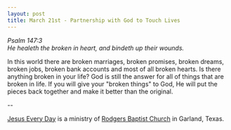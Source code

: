 ```yaml
---
layout: post
title: March 21st - Partnership with God to Touch Lives
---
```


_Psalm 147:3  
He healeth the broken in heart, and bindeth up their wounds._

In this world there are broken marriages, broken promises, broken
dreams, broken jobs, broken bank accounts and most of all broken
hearts. Is there anything broken in your life? God is still the
answer for all of things that are broken in life. If you will give
your "broken things" to God, He will put the pieces back together and
make it better than the original.

 --

<a href=http://jesuseveryday.net>Jesus Every Day</a> is a ministry of <a href=http://rodgersbaptist.net>Rodgers Baptist Church</a> in Garland, Texas.
